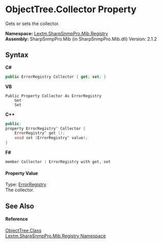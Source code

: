 # ObjectTree.Collector Property 
 

Gets or sets the collector.

**Namespace:**&nbsp;<a href="N_Lextm_SharpSnmpPro_Mib_Registry">Lextm.SharpSnmpPro.Mib.Registry</a><br />**Assembly:**&nbsp;SharpSnmpPro.Mib (in SharpSnmpPro.Mib.dll) Version: 2.1.2

## Syntax

**C#**<br />
``` C#
public ErrorRegistry Collector { get; set; }
```

**VB**<br />
``` VB
Public Property Collector As ErrorRegistry
	Get
	Set
```

**C++**<br />
``` C++
public:
property ErrorRegistry^ Collector {
	ErrorRegistry^ get ();
	void set (ErrorRegistry^ value);
}
```

**F#**<br />
``` F#
member Collector : ErrorRegistry with get, set

```


#### Property Value
Type: <a href="T_Lextm_SharpSnmpPro_Mib_Validation_ErrorRegistry">ErrorRegistry</a><br />The collector.

## See Also


#### Reference
<a href="T_Lextm_SharpSnmpPro_Mib_Registry_ObjectTree">ObjectTree Class</a><br /><a href="N_Lextm_SharpSnmpPro_Mib_Registry">Lextm.SharpSnmpPro.Mib.Registry Namespace</a><br />